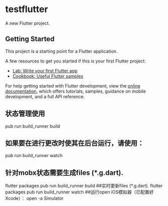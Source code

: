 # testflutter

A new Flutter project.

## Getting Started

This project is a starting point for a Flutter application.

A few resources to get you started if this is your first Flutter project:

- [Lab: Write your first Flutter app](https://docs.flutter.dev/get-started/codelab)
- [Cookbook: Useful Flutter samples](https://docs.flutter.dev/cookbook)

For help getting started with Flutter development, view the
[online documentation](https://docs.flutter.dev/), which offers tutorials,
samples, guidance on mobile development, and a full API reference.
## 状态管理使用
pub run build_runner build

## 如果要在进行更改时使其在后台运行，请使用：
pub run build_runner watch
## 针对mobx状态需要生成files (*.g.dart).
flutter packages pub run build_runner build
##实时更新files (*.g.dart).
flutter packages pub run build_runner watch
##运行open iOS模拟器（已配置好Xcode）：
open -a Simulator